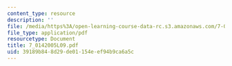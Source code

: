 ```yaml
---
content_type: resource
description: ''
file: /media/https%3A/open-learning-course-data-rc.s3.amazonaws.com/7-014-introductory-biology-spring-2005/39189b848d29de01154eef94b9ca6a5c_7_0142005L09.pdf
file_type: application/pdf
resourcetype: Document
title: 7_0142005L09.pdf
uid: 39189b84-8d29-de01-154e-ef94b9ca6a5c
---
```

